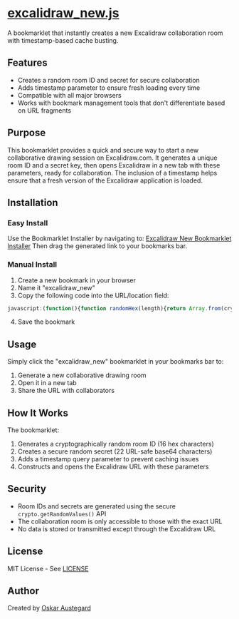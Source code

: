 # [excalidraw_new.js](excalidraw_new.js)

A bookmarklet that instantly creates a new Excalidraw collaboration room with timestamp-based cache busting.

## Features

- Creates a random room ID and secret for secure collaboration
- Adds timestamp parameter to ensure fresh loading every time
- Compatible with all major browsers
- Works with bookmark management tools that don't differentiate based on URL fragments

## Purpose

This bookmarklet provides a quick and secure way to start a new collaborative drawing session on Excalidraw.com. It generates a unique room ID and a secret key, then opens Excalidraw in a new tab with these parameters, ready for collaboration. The inclusion of a timestamp helps ensure that a fresh version of the Excalidraw application is loaded.

## Installation

### Easy Install
Use the Bookmarklet Installer by navigating to:
[Excalidraw New Bookmarklet Installer](https://austegard.com/bookmarklet-installer.html?bookmarklet=excalidraw_new.js)
Then drag the generated link to your bookmarks bar.

### Manual Install
1. Create a new bookmark in your browser
2. Name it "excalidraw_new"
3. Copy the following code into the URL/location field:

```js
javascript:(function(){function randomHex(length){return Array.from(crypto.getRandomValues(new Uint8Array(length))).map(b=>b.toString(16).padStart(2,'0')).join('').slice(0,length);}function randomBase64(length){return btoa(String.fromCharCode(...crypto.getRandomValues(new Uint8Array(Math.ceil(length*3/4))))).replace(/[+/]/g,c=>c==='+'?'-':'_').substring(0,length);}const roomId=randomHex(16);const secret=randomBase64(22);const timestamp=Date.now();window.open(`https://excalidraw.com/?_=${timestamp}#room=${roomId},${secret}`,'_blank');})();
```

4. Save the bookmark

## Usage

Simply click the "excalidraw_new" bookmarklet in your bookmarks bar to:
1. Generate a new collaborative drawing room
2. Open it in a new tab
3. Share the URL with collaborators

## How It Works

The bookmarklet:
1. Generates a cryptographically random room ID (16 hex characters)
2. Creates a secure random secret (22 URL-safe base64 characters)
3. Adds a timestamp query parameter to prevent caching issues
4. Constructs and opens the Excalidraw URL with these parameters

## Security

- Room IDs and secrets are generated using the secure `crypto.getRandomValues()` API
- The collaboration room is only accessible to those with the exact URL
- No data is stored or transmitted except through the Excalidraw URL

## License

MIT License - See [LICENSE](https://github.com/oaustegard/bookmarklets/blob/main/LICENSE)

## Author

Created by [Oskar Austegard](https://austegard.com)
